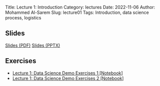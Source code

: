 Title: Lecture 1: Introduction
Category: lectures
Date: 2022-11-06
Author: Mohammed Al-Sarem
Slug: lecture01
Tags: Introduction, data science process, logistics 


## Slides
[Slides (PDF)]({attach}slides/Lecture1_Introduction.pdf)
[Slides (PPTX)]({attach}slides/Lecture1_Introduction.pptx)

## Exercises
- [Lecture 1: Data Science Demo Exercises 1 [Notebook]]({filename}notebook/hubway-part-1.ipynb)
- [Lecture 1: Data Science Demo Exercises 2 [Notebook]]({filename}notebook/hubway-part-2.ipynb)
